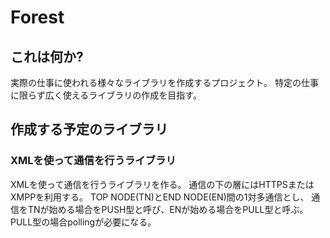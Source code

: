Forest
======

これは何か?
-----------

実際の仕事に使われる様々なライブラリを作成するプロジェクト。
特定の仕事に限らず広く使えるライブラリの作成を目指す。

作成する予定のライブラリ
------------------------

### XMLを使って通信を行うライブラリ

XMLを使って通信を行うライブラリを作る。
通信の下の層にはHTTPSまたはXMPPを利用する。
TOP NODE(TN)とEND NODE(EN)間の1対多通信とし、
通信をTNが始める場合をPUSH型と呼び、ENが始める場合をPULL型と呼ぶ。
PULL型の場合pollingが必要になる。
